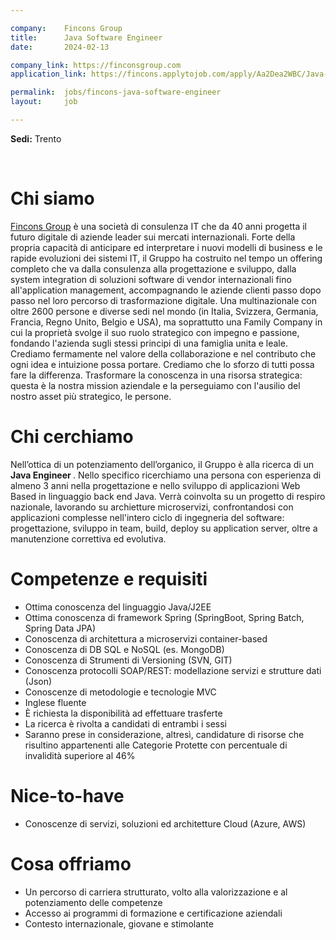 ```yaml
---

company:    Fincons Group
title:      Java Software Engineer
date:       2024-02-13

company_link: https://finconsgroup.com
application_link: https://fincons.applytojob.com/apply/Aa2Dea2WBC/Java-Software-Engineer

permalink:  jobs/fincons-java-software-engineer
layout:     job

---
```


**Sedi:** Trento

<br/>


# Chi siamo

[Fincons Group](https://www.finconsgroup.com) è una società di consulenza IT che da 40 anni progetta il futuro digitale di aziende leader sui mercati internazionali. Forte della propria capacità di anticipare ed interpretare i nuovi modelli di business e le rapide evoluzioni dei sistemi IT, il Gruppo ha costruito nel tempo un offering completo che va dalla consulenza alla progettazione e sviluppo, dalla system integration di soluzioni software di vendor internazionali fino all'application management, accompagnando le aziende clienti passo dopo passo nel loro percorso di trasformazione digitale. Una multinazionale con oltre 2600 persone e diverse sedi nel mondo (in Italia, Svizzera, Germania, Francia, Regno Unito, Belgio e USA), ma soprattutto una Family Company in cui la proprietà svolge il suo ruolo strategico con impegno e passione, fondando l'azienda sugli stessi principi di una famiglia unita e leale.
Crediamo fermamente nel valore della collaborazione e nel contributo che ogni idea e intuizione possa portare. Crediamo che lo sforzo di tutti possa fare la differenza. Trasformare la conoscenza in una risorsa strategica: questa è la nostra mission aziendale e la perseguiamo con l'ausilio del nostro asset più strategico, le persone.

# Chi cerchiamo

Nell’ottica di un potenziamento dell’organico, il Gruppo è alla ricerca di un <b>Java Engineer </b>.
Nello specifico ricerchiamo una persona con esperienza di almeno 3 anni nella progettazione e nello sviluppo di applicazioni Web Based in linguaggio back end Java.
Verrà coinvolta su un progetto di respiro nazionale, lavorando su archietture microservizi, confrontandosi con applicazioni complesse nell'intero ciclo di ingegneria del software: progettazione, sviluppo in team, build, deploy su application server, oltre a manutenzione correttiva ed evolutiva.

# Competenze e requisiti

- Ottima conoscenza del linguaggio Java/J2EE
- Ottima conoscenza di framework Spring (SpringBoot, Spring Batch, Spring Data JPA)
- Conoscenza di architettura a microservizi container-based
- Conoscenza di DB SQL e NoSQL (es. MongoDB)
- Conoscenza di Strumenti di Versioning (SVN, GIT)
- Conoscenza protocolli SOAP/REST: modellazione servizi e strutture dati (Json)
- Conoscenze di metodologie e tecnologie MVC
- Inglese fluente
- È richiesta la disponibilità ad effettuare trasferte
- La ricerca è rivolta a candidati di entrambi i sessi
- Saranno prese in considerazione, altresì, candidature di risorse che risultino appartenenti alle Categorie Protette con percentuale di invalidità superiore al 46%

# Nice-to-have

- Conoscenze di servizi, soluzioni ed architetture Cloud (Azure, AWS)

# Cosa offriamo

- Un percorso di carriera strutturato, volto alla valorizzazione e al potenziamento delle competenze
- Accesso ai programmi di formazione e certificazione aziendali
- Contesto internazionale, giovane e stimolante
